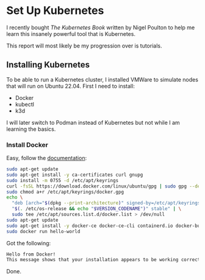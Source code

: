 # Set Up Kubernetes

I recently bought _The Kubernetes Book_ written by Nigel Poulton to help me learn this insanely powerful tool that is Kubernetes.

This report will most likely be my progression over is tutorials.

## Installing Kubernetes

To be able to run a Kubernetes cluster, I installed VMWare to simulate nodes that will run on Ubuntu 22.04. First I need to install:

- Docker
- kubectl
- k3d

I will later switch to Podman instead of Kubernetes but not while I am learning the basics.

### Install Docker

Easy, follow the [documentation](https://docs.docker.com/engine/install/ubuntu/#install-using-the-repository):

```bash
sudo apt-get update
sudo apt-get install -y ca-certificates curl gnupg
sudo install -m 0755 -d /etc/apt/keyrings
curl -fsSL https://download.docker.com/linux/ubuntu/gpg | sudo gpg --dearmor -o /etc/apt/keyrings/docker.gpg
sudo chmod a+r /etc/apt/keyrings/docker.gpg
echo \
  "deb [arch="$(dpkg --print-architecture)" signed-by=/etc/apt/keyrings/docker.gpg] https://download.docker.com/linux/ubuntu \
  "$(. /etc/os-release && echo "$VERSION_CODENAME")" stable" | \
  sudo tee /etc/apt/sources.list.d/docker.list > /dev/null
sudo apt-get update
sudo apt-get install -y docker-ce docker-ce-cli containerd.io docker-buildx-plugin docker-compose-plugin
sudo docker run hello-world
```

Got the following:

```bash
Hello from Docker!
This message shows that your installation appears to be working correctly.
```

Done.

